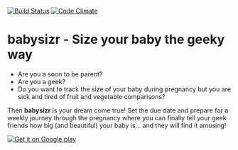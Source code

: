 
[![Build Status](https://travis-ci.org/gexplorer/babysizr.svg?branch=master)](https://travis-ci.org/gexplorer/babysizr)
[![Code Climate](https://codeclimate.com/github/gexplorer/babysizr/badges/gpa.svg)](https://codeclimate.com/github/gexplorer/babysizr)
# babysizr - Size your baby the geeky way

* Are you a soon to be parent?
* Are you a geek?
* Do you want to track the size of your baby during pregnancy but you are sick and tired of fruit and vegetable comparisons?

Then **babysizr** is your dream come true! Set the due date and prepare for a weekly journey through the pregnancy where you can finally tell your geek friends how big (and beautiful) your baby is... and they will find it amusing!

[![Get it on Google play](https://developer.android.com/images/brand/en_generic_rgb_wo_60.png)](http://bit.ly/babysizr)